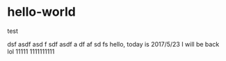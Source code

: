 # hello-world
test

dsf
asdf
asd
f
sdf
asdf
a
df
af
sd
fs
hello, today is 2017/5/23
I will be back
lol 
11111
1111111111

